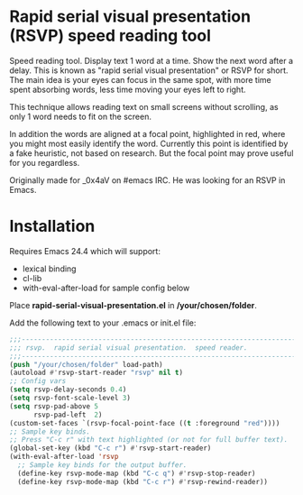 # Rapid serial visual presentation (RSVP) speed reading tool

Speed reading tool. Display text 1 word at a time. Show the next word after
a delay. This is known as "rapid serial visual presentation" or RSVP
for short. The main idea is your eyes can focus in the same spot, with more
time spent absorbing words, less time moving your eyes left to right.

This technique allows reading text on small screens without scrolling, as
only 1 word needs to fit on the screen.

In addition the words are aligned at a focal point, highlighted
in red, where you might most easily identify the word. Currently this point
is identified by a fake heuristic, not based on research. But the focal
point may prove useful for you regardless.

Originally made for _0x4aV on #emacs IRC. He was looking for an RSVP in
Emacs.

# Installation

Requires Emacs 24.4 which will support:
  - lexical binding
  - cl-lib
  - with-eval-after-load for sample config below

Place **rapid-serial-visual-presentation.el** in **/your/chosen/folder**.

Add the following text to your .emacs or init.el file:

```lisp
;;;----------------------------------------------------------------------------
;;; rsvp.  rapid serial visual presentation.  speed reader.
;;;----------------------------------------------------------------------------
(push "/your/chosen/folder" load-path)
(autoload #'rsvp-start-reader "rsvp" nil t)
;; Config vars
(setq rsvp-delay-seconds 0.4)
(setq rsvp-font-scale-level 3)
(setq rsvp-pad-above 5
      rsvp-pad-left  2)
(custom-set-faces `(rsvp-focal-point-face ((t :foreground "red"))))
;; Sample key binds.
;; Press "C-c r" with text highlighted (or not for full buffer text).
(global-set-key (kbd "C-c r") #'rsvp-start-reader)
(with-eval-after-load 'rsvp
  ;; Sample key binds for the output buffer.
  (define-key rsvp-mode-map (kbd "C-c q") #'rsvp-stop-reader)
  (define-key rsvp-mode-map (kbd "C-c r") #'rsvp-rewind-reader))
```
